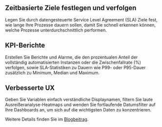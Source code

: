 ## Zeitbasierte Ziele festlegen und verfolgen

Legen Sie durch datengesteuerte Service Level Agreement (SLA) Ziele fest, wie lange Ihre Prozesse dauern sollen, damit Sie schnell erkennen können, welche Prozesse unterdurchschnittlich performen.

## KPI-Berichte

Erstellen Sie Berichte und Alarme, die den prozentualen Anteil der vollständig automatisierten Instanzen oder die Zwischenfallrate (%) verfolgen, sowie SLA-Statistiken zu Dauern wie P99- oder P95-Dauer zusätzlich zu Minimum, Median und Maximum.

## Verbesserte UX

Geben Sie Variablen einfach verständliche Displaynamen, filtern Sie laute Ausreißeranalyse-Heatmaps und wenden Sie fortlaufende Datumsfilter auf Ihre Dashboards an, um sich auf die wichtigsten Daten zu konzentrieren.

Weitere Details finden Sie im [Blogbeitrag](https://camunda.com/blog/2022/04/camunda-optimize-3-8-0-released/).